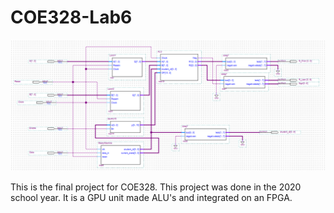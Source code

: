 # COE328-Lab6

![Diagram!](Diagram.png "Diagram")

This is the final project for COE328. This project was done in the 2020 school year. It is a GPU unit made ALU's and integrated on an FPGA.
